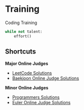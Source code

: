 # Training
Coding Training

```python
while not talent:
    effort()
```

## Shortcuts
**Major Online Judges**
* [LeetCode Solutions](./tasks/oj/leetcode/)
* [Baekjoon Online Judge Solutions](./tasks/oj/boj/)

**Minor Online Judges**
* [Programmers Solutions](./tasks/oj/programmers)
* [Euler Online Judge Solutions](./tasks/oj/euleroj)
